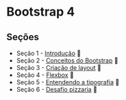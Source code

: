 # Bootstrap 4

## Seções
  - Seção 1 - [Introdução](https://github.com/lfnd0/Bootstrap4/tree/master/secao1_introducao) :file_folder:
  - Seção 2 - [Conceitos do Bootstrap](https://github.com/lfnd0/Bootstrap4/tree/master/secao2_conceitos_bootstrap) :file_folder:
  - Seção 3 - [Criação de layout](https://github.com/lfnd0/Bootstrap4/tree/master/secao3_criacao_layout) :file_folder:
  - Seção 4 - [Flexbox](https://github.com/lfnd0/Bootstrap4/tree/master/secao4_flexbox) :file_folder:
  - Seção 5 - [Entendendo a tipografia](https://github.com/lfnd0/Bootstrap4/tree/master/secao5_entendendo_tipografia) :file_folder:
  - Seção 6 - [Desafio pizzaria](https://github.com/lfnd0/Bootstrap4/tree/master/secao6_desafio_pizzaria) :file_folder:
